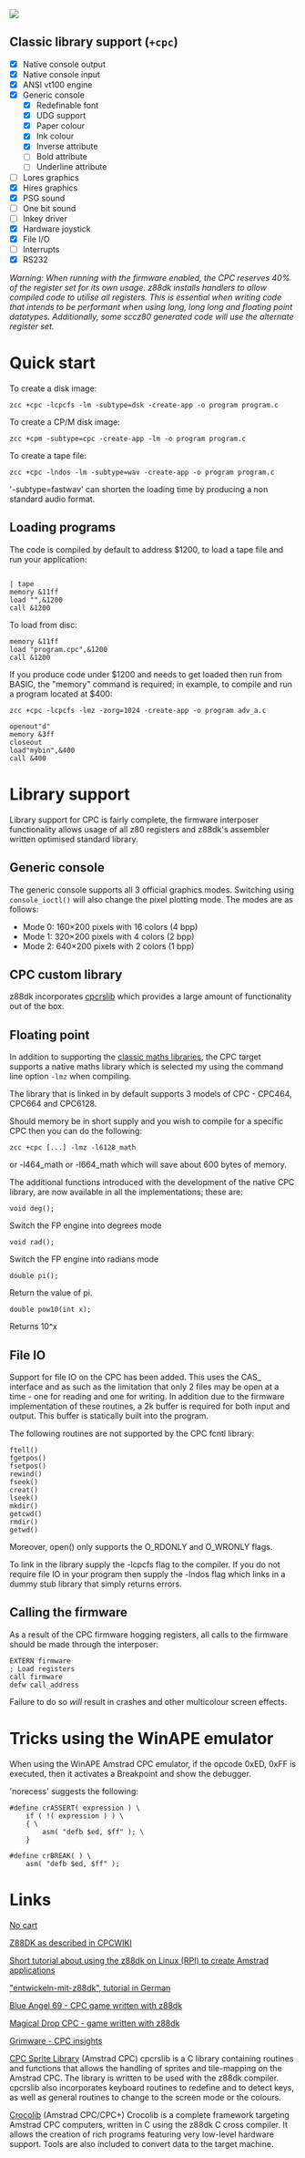 ![](images/platform/amstrad_cpc.jpg)

## Classic library support (`+cpc`)

* [x] Native console output
* [x] Native console input
* [x] ANSI vt100 engine
* [x] Generic console
    * [x] Redefinable font
    * [x] UDG support
    * [x] Paper colour
    * [x] Ink colour
    * [x] Inverse attribute
    * [ ] Bold attribute
    * [ ] Underline attribute
* [ ] Lores graphics
* [x] Hires graphics
* [x] PSG sound
* [ ] One bit sound
* [ ] Inkey driver
* [x] Hardware joystick
* [x] File I/O
* [ ] Interrupts
* [x] RS232

_Warning: When running with the firmware enabled, the CPC reserves 40% of the register set for its own usage. z88dk installs handlers to allow compiled code to utilise all registers. This is essential when writing code that intends to be performant when using long, long long and floating point datatypes. Additionally, some sccz80 generated code will use the alternate register set._

# Quick start

To create a disk image:

    zcc +cpc -lcpcfs -lm -subtype=dsk -create-app -o program program.c

To create a CP/M disk image:

    zcc +cpm -subtype=cpc -create-app -lm -o program program.c

To create a tape file:

    zcc +cpc -lndos -lm -subtype=wav -create-app -o program program.c


'-subtype=fastwav' can shorten the loading time by producing a non standard audio format.


## Loading programs

The code is compiled by default to address $1200, to load a tape file and run your application:

```

| tape
memory &11ff
load "",&1200
call &1200

```

To load from disc:

    memory &11ff
    load "program.cpc",&1200
    call &1200


If you produce code under $1200 and needs to get loaded then run from BASIC, the "memory" command is required; in example, to compile and run a program located at $400:

```
zcc +cpc -lcpcfs -lmz -zorg=1024 -create-app -o program adv_a.c
```

```
openout"d"
memory &3ff
closeout
load"mybin",&400
call &400
```


# Library support

Library support for CPC is fairly complete, the firmware interposer functionality allows usage of all z80 registers and z88dk's assembler written optimised standard library.

## Generic console

The generic console supports all 3 official graphics modes. Switching using `console_ioctl()` will also change the pixel plotting mode. The modes are as follows:

* Mode 0: 160×200 pixels with 16 colors (4 bpp)
* Mode 1: 320×200 pixels with 4 colors (2 bpp)
* Mode 2: 640×200 pixels with 2 colors (1 bpp)

## CPC custom library

z88dk incorporates [cpcrslib](https://github.com/z88dk/z88dk/blob/master/include/cpc.h) which provides a large amount of functionality out of the box.

## Floating point

In addition to supporting the [classic maths libraries](https://github.com/z88dk/z88dk/wiki/Classic--Maths-Libraries), the CPC target supports a native maths library which is selected my using the command line option `-lmz` when compiling.

The library that is linked in by default supports 3 models of CPC - CPC464, CPC664 and CPC6128. 

Should memory be in short supply and you wish to compile for a specific CPC then you can do the following:

```
zcc +cpc [...] -lmz -l6128_math
```

or -l464_math or -l664_math which will save about 600 bytes of memory.

The additional functions introduced with the development of the native CPC library, are now available in all the implementations; these are:

```
void deg();
```

Switch the FP engine into degrees mode

```
void rad();
```
Switch the FP engine into radians mode

```
double pi();
```

Return the value of pi.

```
double pow10(int x);
```

Returns 10^x

## File IO

Support for file IO on the CPC has been added. This uses the CAS_ interface
and as such as the limitation that only 2 files may be open at a time -
one for reading and one for writing. In addition due to the firmware
implementation of these routines, a 2k buffer is required for both input
and output. This buffer is statically built into the program.

The following routines are not supported by the CPC fcntl library:

```
ftell()
fgetpos()
fsetpos()
rewind()
fseek()
creat()
lseek()
mkdir()
getcwd()
rmdir()
getwd()
```

Moreover, open() only supports the O_RDONLY and O_WRONLY flags.

To link in the library supply the -lcpcfs flag to the compiler. If you do
not require file IO in your program then supply the -lndos flag which 
links in a dummy stub library that simply returns errors.

## Calling the firmware

As a result of the CPC firmware hogging registers, all calls to the firmware should be made through the interposer:

```
EXTERN firmware
; Load registers
call firmware
defw call_address
```

Failure to do so *will* result in crashes and other multicolour screen effects.


# Tricks using the WinAPE emulator

When using the WinAPE Amstrad CPC emulator, if the opcode 0xED, 0xFF is executed, then it activates a Breakpoint and show the debugger.

'norecess' suggests the following:

	
	#define crASSERT( expression ) \
	    if ( !( expression ) ) \
	    { \
	        asm( "defb $ed, $ff" ); \
	    }
	
	#define crBREAK( ) \
	    asm( "defb $ed, $ff" );

# Links

[No cart](https://www.genesis8bit.fr/archives/index.php?news_id=744)

[Z88DK as described in CPCWIKI](http://www.cpcwiki.eu/index.php/Z88DK)

[Short tutorial about using the z88dk on Linux (RPI) to create Amstrad applications](http://scruss.com/blog/2012/09/29/sometimes-things-do-not-go-exactly-as-planned-c-development-for-amstrad-cpc-on-raspberry-pi/)

["entwickeln-mit-z88dk", tutorial in German](http://www.octoate.de/wp/articles/german/entwickeln-mit-z88dk/)

[Blue Angel 69 - CPC game written with z88dk](http://blueangel69.cpc-live.com/)

[Magical Drop CPC - game written with z88dk](http://www.cpcmania.com/NewGames/MagicalDropCPC/MagicalDropCPC.htm)

[Grimware - CPC insights](http://www.grimware.org/doku.php)

[CPC Sprite Library](http://www.amstrad.es/programacion/c/) (Amstrad CPC) cpcrslib is a C library containing routines and functions that allows the handling of sprites and tile-mapping on the Amstrad CPC. The library is written to be used with the z88dk compiler. cpcrslib also incorporates keyboard routines to redefine and to detect keys, as well as general routines to change to the screen mode or the colours.

[Crocolib](http://crococode.free.fr/pages/_crocolib.php) (Amstrad CPC/CPC+) Crocolib is a complete framework targeting Amstrad CPC computers, written in C using the z88dk C cross compiler. It allows the creation of rich programs featuring very low-level hardware support. Tools are also included to convert data to the target machine.